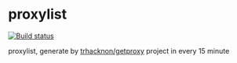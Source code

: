 # proxylist


[![Build status](https://github.com/trhacknon/proxylist/actions/workflows/main.yml/badge.svg)](https://github.com/trhacknon/proxylist/actions/workflows/main.yml)

proxylist, generate by [trhacknon/getproxy](https://github.com/trhacknon/getproxy) project in every 15 minute
